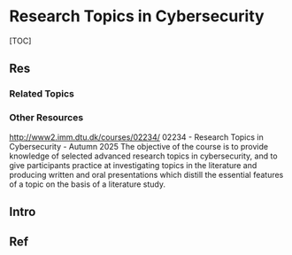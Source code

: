 # Research Topics in Cybersecurity

[TOC]



## Res
### Related Topics


### Other Resources
http://www2.imm.dtu.dk/courses/02234/
02234 - Research Topics in Cybersecurity - Autumn 2025
The objective of the course is to provide knowledge of selected advanced research topics in cybersecurity, and to give participants practice at investigating topics in the literature and producing written and oral presentations which distill the essential features of a topic on the basis of a literature study.



## Intro



## Ref

